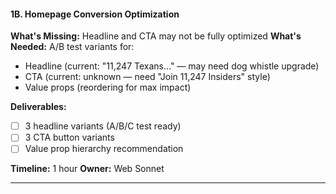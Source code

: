 #### **1B. Homepage Conversion Optimization**

**What's Missing:** Headline and CTA may not be fully optimized
**What's Needed:** A/B test variants for:

- Headline (current: "11,247 Texans..." — may need dog whistle upgrade)
- CTA (current: unknown — need "Join 11,247 Insiders" style)
- Value props (reordering for max impact)

**Deliverables:**

- [ ] 3 headline variants (A/B/C test ready)
- [ ] 3 CTA button variants
- [ ] Value prop hierarchy recommendation

**Timeline:** 1 hour
**Owner:** Web Sonnet

---
